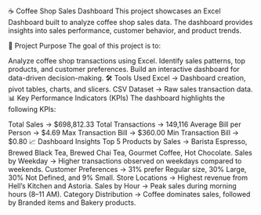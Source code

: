 ☕ Coffee Shop Sales Dashboard
This project showcases an Excel Dashboard built to analyze coffee shop sales data.
The dashboard provides insights into sales performance, customer behavior, and product trends.

📌 Project Purpose
The goal of this project is to:

Analyze coffee shop transactions using Excel.
Identify sales patterns, top products, and customer preferences.
Build an interactive dashboard for data-driven decision-making.
🛠 Tools Used
Excel → Dashboard creation, pivot tables, charts, and slicers.
CSV Dataset → Raw sales transaction data.
📊 Key Performance Indicators (KPIs)
The dashboard highlights the following KPIs:

Total Sales → $698,812.33
Total Transactions → 149,116
Average Bill per Person → $4.69
Max Transaction Bill → $360.00
Min Transaction Bill → $0.80
📈 Dashboard Insights
Top 5 Products by Sales → Barista Espresso, Brewed Black Tea, Brewed Chai Tea, Gourmet Coffee, Hot Chocolate.
Sales by Weekday → Higher transactions observed on weekdays compared to weekends.
Customer Preferences → 31% prefer Regular size, 30% Large, 30% Not Defined, and 9% Small.
Store Locations → Highest revenue from Hell’s Kitchen and Astoria.
Sales by Hour → Peak sales during morning hours (8–11 AM).
Category Distribution → Coffee dominates sales, followed by Branded items and Bakery products.

